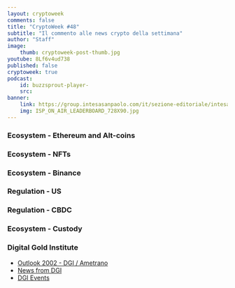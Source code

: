```yaml
---
layout: cryptoweek
comments: false
title: "CryptoWeek #48"
subtitle: "Il commento alle news crypto della settimana" 
author: "Staff"
image:
    thumb: cryptoweek-post-thumb.jpg
youtube: 8Lf6v4ud738
published: false
cryptoweek: true
podcast:
    id: buzzsprout-player-
    src: 
banner:
    link: https://group.intesasanpaolo.com/it/sezione-editoriale/intesa-sanpaolo-on-air?utm_campaign=GoldInstitute&utm_source=GoldInstitute&utm_medium=Banner_CPM&utm_content=DisplayAwareness&utm_term=GoldInstitute_Banner_CPM_GoldInstitute_
    img: ISP_ON_AIR_LEADERBOARD_728X90.jpg
---
```


### Ecosystem - Ethereum and Alt-coins

### Ecosystem - NFTs

### Ecosystem - Binance

### Regulation - US

### Regulation - CBDC

### Ecosystem - Custody

### Digital Gold Institute

- [Outlook 2002 - DGI / Ametrano](https://video.milanofinanza.it/video/il-2022-per-le-crypto-ancora-bullish-dopo-i-69mila-brGJBLx7c19k)
- [News from DGI](https://dgi.io/news/)
- [DGI Events](https://dgi.io/events/)
